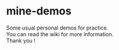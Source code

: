 # mine-demos
Some usual personal demos for practice.<br>
You can read the wiki for more information.<br>
Thank you !


